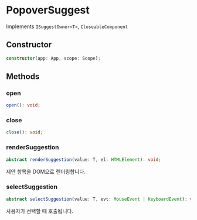 # PopoverSuggest

Implements `ISuggestOwner<T>`, `CloseableComponent`

## Constructor

```ts
constructor(app: App, scope: Scope);
```

## Methods

### open

```ts
open(): void;
```

### close

```ts
close(): void;
```

### renderSuggestion

```ts
abstract renderSuggestion(value: T, el: HTMLElement): void;
```

제안 항목을 DOM으로 렌더링합니다.

### selectSuggestion

```ts
abstract selectSuggestion(value: T, evt: MouseEvent | KeyboardEvent): void;
```

사용자가 선택할 때 호출됩니다.
